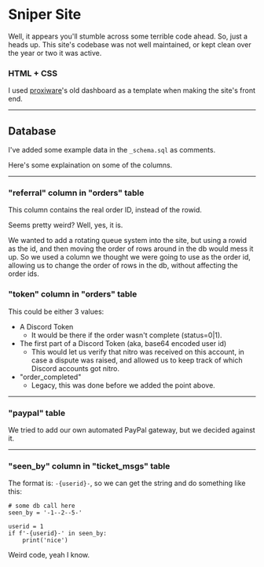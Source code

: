 # Sniper Site

Well, it appears you'll stumble across some terrible code ahead. So, just a heads up. This site's codebase was not well maintained, or kept clean over the year or two it was active.


### HTML + CSS
I used [proxiware](https://proxiware.com/)'s old dashboard as a template when making the site's front end.


---
## Database
I've added some example data in the `_schema.sql` as comments.

Here's some explaination on some of the columns.

---
### "referral" column in "orders" table
This column contains the real order ID, instead of the rowid.

Seems pretty weird? Well, yes, it is.

We wanted to add a rotating queue system into the site, but using a rowid as the id, and then moving the order of rows around in the db would mess it up. So we used a column we thought we were going to use as the order id, allowing us to change the order of rows in the db, without affecting the order ids.


### "token" column in "orders" table
This could be either 3 values:
- A Discord Token
    - It would be there if the order wasn't complete (status=0|1).
- The first part of a Discord Token (aka, base64 encoded user id)
    - This would let us verify that nitro was received on this account, in case a dispute was raised, and allowed us to keep track of which Discord accounts got nitro.
- "order_completed"
    - Legacy, this was done before we added the point above.


---
### "paypal" table
We tried to add our own automated PayPal gateway, but we decided against it.


---
### "seen_by" column in "ticket_msgs" table
The format is: `-{userid}-`, so we can get the string and do something like this:
```
# some db call here
seen_by = '-1--2--5-'

userid = 1
if f'-{userid}-' in seen_by:
    print('nice')
```

Weird code, yeah I know.

